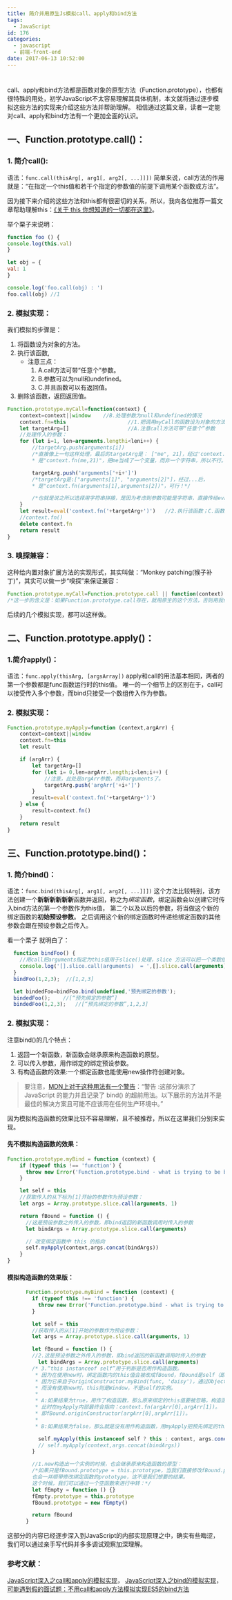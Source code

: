 ```yaml
---
title: 简介并用原生Js模拟call、apply和bind方法
tags:
  - JavaScript
id: 176
categories:
  - javascript
  - 前端-front-end
date: 2017-06-13 10:52:00
---
```

# 

call、apply和bind方法都是函数对象的原型方法（Function.prototype），也都有很特殊的用处，初学JavaScript不太容易理解其具体机制，本文就将通过逐步模拟这些方法的实现来介绍这些方法并帮助理解。
相信通过这篇文章，读者一定能对call、apply和bind方法有一个更加全面的认识。

<!--more-->

## 一、Function.prototype.call()：
### 1. 简介call():
语法：`func.call(thisArg[, arg1[, arg2[, ...]]])`
简单来说，call方法的作用就是：“在指定一个this值和若干个指定的参数值的前提下调用某个函数或方法”。

因为接下来介绍的这些方法和this都有很密切的关系，所以，我向各位推荐一篇文章帮助理解this：[《关于 this 你想知道的一切都在这里》](https://segmentfault.com/a/1190000008156495)。

举个栗子来说明：
``` JavaScript
function foo () {
console.log(this.val)
}

let obj = {
val: 1
}

console.log('foo.call(obj) : ')
foo.call(obj) //1
```

### 2. 模拟实现：
我们模拟的步骤是：
1. 将函数设为对象的方法。
2. 执行该函数,
    - 注意三点：
        1. A.call方法可带“任意个”参数。
        2. B.参数可以为null和undefined。
        3. C.并且函数可以有返回值。
3. 删除该函数，返回返回值。

``` JavaScript
Function.prototype.myCall=function(context) {
    context=context||window    //B.处理参数为null和undefined的情况
    context.fn=this                    //1.把调用myCall的函数设为对象的方法
    let targetArg=[]                   //A.注意call方法可带“任意个”参数
    //处理传入的参数：
    for (let i=1, len=arguments.lengthi<leni++) {
        //targetArg.push(arguments[i])
        /*直接像上一句这样处理，最后的targetArg是： ["me", 21]，经过'context.fn('+targetArg+')'之后，
        * 是"context.fn(me,21)"，把me当成了一个变量，而非一个字符串，所以不行。*/

        targetArg.push('arguments['+i+']')
        /*targetArg是:["arguments[1]", "arguments[2]"]，经过...后，
        * 是"context.fn(arguments[1],arguments[2])"，可行！*/

        /*也就是说之所以选择用字符串拼接，是因为考虑到参数可能是字符串，直接传给eval会导致转换成一个变量，无法执行。*/
    }
    let result=eval('context.fn('+targetArg+')')   //2.执行该函数；C.函数可以有返回值。
    //context.fn()
    delete context.fn
    return result
}
```

### 3. 嗅探兼容：
这种给内置对象扩展方法的实现形式，其实叫做：“Monkey patching(猴子补丁)”，其实可以做一步“嗅探”来保证兼容：

``` JavaScript
Function.prototype.myCall=Function.prototype.call || function(context) {/*...*/}
/*这一步的含义是：如果Function.prototype.call存在，就用原生的这个方法，否则用我们自己模拟实现的。*/
```
后续的几个模拟实现，都可以这样做。

## 二、Function.prototype.apply()：
### 1.简介apply()：
语法：`func.apply(thisArg, [argsArray])`
apply和call的用法基本相同，两者的第一个参数都是func函数运行时的this值。
唯一的一个细节上的区别在于，call可以接受传入多个参数，而bind只接受一个数组传入作为参数。

### 2. 模拟实现：
``` JavaScript
Function.prototype.myApply=function (context,argArr) {
    context=context||window
    context.fn=this
    let result

    if (argArr) {
        let targetArg=[]
        for (let i= 0,len=argArr.length;i<len;i++) {
            //注意，此处是argArr参数，而非arguments了。
            targetArg.push('argArr['+i+']')
        }
        result=eval('context.fn('+targetArg+')')
    } else {
        result=context.fn()
    }
    return result
}
```

## 三、Function.prototype.bind()：
### 1. 简介bind()：
语法：`func.bind(thisArg[, arg1[, arg2[, ...]]])`
这个方法比较特别，该方法创建一个**新新新新新新**函数并返回，称之为*绑定函数*，绑定函数会以创建它时传入bind方法的第一个参数作为this值， 第二个以及以后的参数，将当做这个新的绑定函数的**初始预设参数**。
之后调用这个新的绑定函数时传递给绑定函数的其他参数会跟在预设参数之后传入。

看一个栗子 就明白了：
``` JavaScript
  function bindFoo() {
    //用call把arguments指定为this值用于slice()处理，slice 方法可以把一个类数组（Array-like）对象/集合转换成一个数组。
    console.log('[].slice.call(arguments)  = ',[].slice.call(arguments))
  }
  bindFoo(1,2,3);  //[1,2,3]

  let bindedFoo=bindFoo.bind(undefined,'预先绑定的参数');
  bindedFoo();    //[“预先绑定的参数”]
  bindedFoo(1,2,3);   //[“预先绑定的参数”,1,2,3]
```

### 2. 模拟实现：
注意bind()的几个特点：
1. 返回一个新函数，新函数会继承原来构造函数的原型。
2. 可以传入参数，用作绑定的绑定预设参数。
3. 有构造函数的效果:一个绑定函数也能使用new操作符创建对象。
>要注意，[MDN上对于这种用法有一个警告](https://developer.mozilla.org/zh-CN/docs/Web/JavaScript/Reference/Global_Objects/Function/bind#作为构造函数使用的绑定函数)：“警告 :这部分演示了 JavaScript 的能力并且记录了 bind() 的超前用法。以下展示的方法并不是最佳的解决方案且可能不应该用在任何生产环境中。”

因为模拟构造函数的效果比较不容易理解，且不被推荐，所以在这里我们分别来实现。

#### 先不模拟构造函数的效果：
``` JavaScript
Function.prototype.myBind = function (context) {
    if (typeof this !== 'function') {
      throw new Error('Function.prototype.bind - what is trying to be bound is not callable.')
    }

    let self = this
    //获取传入的从下标为[1]开始的参数作为预设参数：
    let args = Array.prototype.slice.call(arguments, 1)

    return fBound = function () {
      //这是预设参数之外传入的参数，即bind返回的新函数调用时传入的参数
      let bindArgs = Array.prototype.slice.call(arguments)

      // 改变绑定函数中 this 的指向
      self.myApply(context,args.concat(bindArgs))
    }
}
```

#### 模拟构造函数的效果版：
``` JavaScript
      Function.prototype.myBind = function (context) {
        if (typeof this !== 'function') {
          throw new Error('Function.prototype.bind - what is trying to be bound is not callable.')
        }

        let self = this
        //获取传入的从[1]开始的参数作为预设参数：
        let args = Array.prototype.slice.call(arguments, 1)

        let fBound = function () {
        //2.这是预设参数之外传入的参数，即bind返回的新函数调用时传入的参数
          let bindArgs = Array.prototype.slice.call(arguments)
        /* 3.“this instanceof self”用于判断是否用作构造函数。
         * 因为在使用new时，绑定函数内的this值会被改成fBound，fBound是self（即originConstructor）的实例，
         * 因为它来自于originConstructor.myBind(func, 'daisy')，通过Object.getPrototypeOf(this) === self.prototype，可以检测出来。
         * 而没有使用new时，this则是Window，不是self的实例。
         *
         * A:如果结果为true，用作了构造函数，那么原来绑定的this值要被忽略，构造函数中的this要指向实例fBound，用于构造新的实例。
         * 此时在myApply内部最终会指向：context.fn(argArr[0],argArr[1])。
         * 即fBound.originConstructor(argArr[0],argArr[1])。
         *
         * B:如果结果为false，那么就是没有用作构造函数，用myApply把预先绑定的this传入即可。*/

          self.myApply(this instanceof self ? this : context, args.concat(bindArgs))
          // self.myApply(context,args.concat(bindArgs))
        }

        //1.new构造出一个实例的时候，也会继承原来构造函数的原型：
        /*如果只是fBound.prototype = this.prototype，当我们直接修改fBound.prototype的时候，
        也会一并顺带修改绑定函数的prototype，这不是我们想要的结果。
        这个时候，我们可以通过一个空函数来进行中转：*/
        let fEmpty = function () {}
        fEmpty.prototype = this.prototype
        fBound.prototype = new fEmpty()

        return fBound
      }
```

这部分的内容已经逐步深入到JavaScript的内部实现原理之中，确实有些晦涩，我们可以通过亲手写代码并多多调试观察加深理解。

### 参考文献：
[JavaScript深入之call和apply的模拟实现](https://segmentfault.com/a/1190000009257663)，
[JavaScript深入之bind的模拟实现](https://segmentfault.com/a/1190000009271416)，
[可能遇到假的面试题：不用call和apply方法模拟实现ES5的bind方法](https://segmentfault.com/a/1190000009265185)